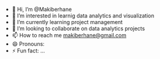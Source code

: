 - 👋 Hi, I’m @Makiberhane
- 👀 I’m interested in learnig data analytics and visualization
- 🌱 I’m currently learning project management
- 💞️ I’m looking to collaborate on data analytics projects
- 📫 How to reach me makiberhane@gmail.com
- 😄 Pronouns: 
- ⚡ Fun fact: ...

<!---
Makiberhane/Makiberhane is a ✨ special ✨ repository because its `README.md` (this file) appears on your GitHub profile.
You can click the Preview link to take a look at your changes.
--->
